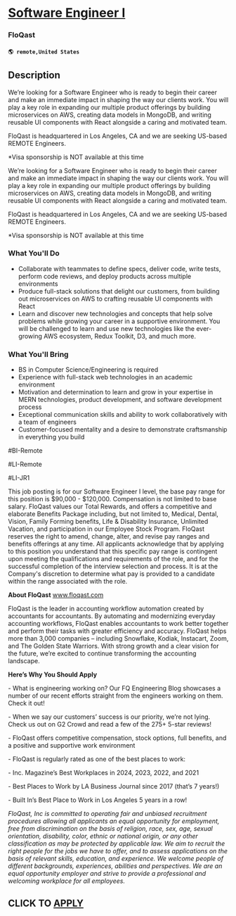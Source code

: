 # [Software Engineer I](https://www.remotewlb.com/apply/software-engineer-i-139685)  
### FloQast  
#### `🌎 remote,United States`  

## Description

We’re looking for a Software Engineer who is ready to begin their career and make an immediate impact in shaping the way our clients work. You will play a key role in expanding our multiple product offerings by building microservices on AWS, creating data models in MongoDB, and writing reusable UI components with React alongside a caring and motivated team.

  

FloQast is headquartered in Los Angeles, CA and we are seeking US-based REMOTE Engineers.

  

*Visa sponsorship is NOT available at this time

  

We’re looking for a Software Engineer who is ready to begin their career and make an immediate impact in shaping the way our clients work. You will play a key role in expanding our multiple product offerings by building microservices on AWS, creating data models in MongoDB, and writing reusable UI components with React alongside a caring and motivated team.

  

FloQast is headquartered in Los Angeles, CA and we are seeking US-based REMOTE Engineers.

  

*Visa sponsorship is NOT available at this time

  

### What You'll Do

* Collaborate with teammates to define specs, deliver code, write tests, perform code reviews, and deploy products across multiple environments
* Produce full-stack solutions that delight our customers, from building out microservices on AWS to crafting reusable UI components with React
* Learn and discover new technologies and concepts that help solve problems while growing your career in a supportive environment. You will be challenged to learn and use new technologies like the ever-growing AWS ecosystem, Redux Toolkit, D3, and much more.

  

### What You'll Bring

* BS in Computer Science/Engineering is required
* Experience with full-stack web technologies in an academic environment
* Motivation and determination to learn and grow in your expertise in MERN technologies, product development, and software development process
* Exceptional communication skills and ability to work collaboratively with a team of engineers
* Customer-focused mentality and a desire to demonstrate craftsmanship in everything you build

  

#BI-Remote

  

#LI-Remote

  

#LI-JR1

  

This job posting is for our Software Engineer I level, the base pay range for this position is $90,000 - $120,000. Compensation is not limited to base salary. FloQast values our Total Rewards, and offers a competitive and elaborate Benefits Package including, but not limited to, Medical, Dental, Vision, Family Forming benefits, Life & Disability Insurance, Unlimited Vacation, and participation in our Employee Stock Program. FloQast reserves the right to amend, change, alter, and revise pay ranges and benefits offerings at any time. All applicants acknowledge that by applying to this position you understand that this specific pay range is contingent upon meeting the qualifications and requirements of the role, and for the successful completion of the interview selection and process. It is at the Company's discretion to determine what pay is provided to a candidate within the range associated with the role.

  

 **About FloQast** www.floqast.com

  

FloQast is the leader in accounting workflow automation created by accountants for accountants. By automating and modernizing everyday accounting workflows, FloQast enables accountants to work better together and perform their tasks with greater efficiency and accuracy. FloQast helps more than 3,000 companies – including Snowflake, Kodiak, Instacart, Zoom, and The Golden State Warriors. With strong growth and a clear vision for the future, we’re excited to continue transforming the accounting landscape.

  

 **Here’s Why You Should Apply**

\- What is engineering working on? Our FQ Engineering Blog showcases a number of our recent efforts straight from the engineers working on them. Check it out!

  

\- When we say our customers’ success is our priority, we’re not lying. Check us out on G2 Crowd and read a few of the 275+ 5-star reviews!

  

\- FloQast offers competitive compensation, stock options, full benefits, and a positive and supportive work environment

  

\- FloQast is regularly rated as one of the best places to work:

\- Inc. Magazine’s Best Workplaces in 2024, 2023, 2022, and 2021

\- Best Places to Work by LA Business Journal since 2017 (that’s 7 years!)

\- Built In’s ​​Best Place to Work in Los Angeles 5 years in a row!

  

 _FloQast, Inc is committed to operating fair and unbiased recruitment procedures allowing all applicants an equal opportunity for employment, free from discrimination on the basis of religion, race, sex, age, sexual orientation, disability, color, ethnic or national origin, or any other classification as may be protected by applicable law. We aim to recruit the right people for the jobs we have to offer, and to assess applications on the basis of relevant skills, education, and experience. We welcome people of different backgrounds, experiences, abilities and perspectives. We are an equal opportunity employer and strive to provide a professional and welcoming workplace for all employees._

  

  

  
## CLICK TO [APPLY](https://www.remotewlb.com/apply/software-engineer-i-139685)

